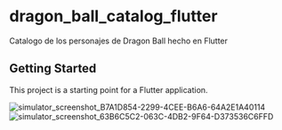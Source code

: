 # dragon_ball_catalog_flutter

Catalogo de los personajes de Dragon Ball hecho en Flutter

## Getting Started

This project is a starting point for a Flutter application.

![simulator_screenshot_B7A1D854-2299-4CEE-B6A6-64A2E1A40114](https://github.com/user-attachments/assets/fab5bab7-305f-43d5-b825-d88b7cc9c953)
![simulator_screenshot_63B6C5C2-063C-4DB2-9F64-D373536C6FFD](https://github.com/user-attachments/assets/eda13e7a-a661-4a60-8ab0-ea4978387345)
